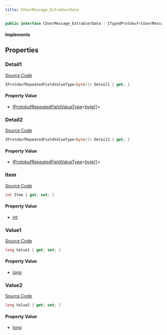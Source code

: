 ```yaml
---
title: CUserMessage_ExtraUserData
---
```


```csharp
public interface CUserMessage_ExtraUserData : ITypedProtobuf<CUserMessage_ExtraUserData>, INativeHandle, INetMessage<CUserMessage_ExtraUserData>, IDisposable
```

#### Implements

## Properties

### Detail1

[Source Code](https://github.com/swiftly-solution/swiftlys2/blob/beta/managed/src/SwiftlyS2.Generated/Protobufs/Interfaces/CUserMessage_ExtraUserData.cs#L27)

```csharp
IProtobufRepeatedFieldValueType<byte[]> Detail1 { get; }
```

#### Property Value

- [IProtobufRepeatedFieldValueType](/docs/api/shared/netmessages/iprotobufrepeatedfieldvaluetype-1)<[byte](https://learn.microsoft.com/dotnet/api/system.byte)[]>

### Detail2

[Source Code](https://github.com/swiftly-solution/swiftlys2/blob/beta/managed/src/SwiftlyS2.Generated/Protobufs/Interfaces/CUserMessage_ExtraUserData.cs#L30)

```csharp
IProtobufRepeatedFieldValueType<byte[]> Detail2 { get; }
```

#### Property Value

- [IProtobufRepeatedFieldValueType](/docs/api/shared/netmessages/iprotobufrepeatedfieldvaluetype-1)<[byte](https://learn.microsoft.com/dotnet/api/system.byte)[]>

### Item

[Source Code](https://github.com/swiftly-solution/swiftlys2/blob/beta/managed/src/SwiftlyS2.Generated/Protobufs/Interfaces/CUserMessage_ExtraUserData.cs#L18)

```csharp
int Item { get; set; }
```

#### Property Value

- [int](https://learn.microsoft.com/dotnet/api/system.int32)

### Value1

[Source Code](https://github.com/swiftly-solution/swiftlys2/blob/beta/managed/src/SwiftlyS2.Generated/Protobufs/Interfaces/CUserMessage_ExtraUserData.cs#L21)

```csharp
long Value1 { get; set; }
```

#### Property Value

- [long](https://learn.microsoft.com/dotnet/api/system.int64)

### Value2

[Source Code](https://github.com/swiftly-solution/swiftlys2/blob/beta/managed/src/SwiftlyS2.Generated/Protobufs/Interfaces/CUserMessage_ExtraUserData.cs#L24)

```csharp
long Value2 { get; set; }
```

#### Property Value

- [long](https://learn.microsoft.com/dotnet/api/system.int64)

